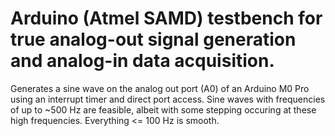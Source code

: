 # Arduino (Atmel SAMD) testbench for true analog-out signal generation and analog-in data acquisition.
Generates a sine wave on the analog out port (A0) of an Arduino M0 Pro using an interrupt timer and direct port access. Sine waves with frequencies of up to ~500 Hz are feasible, albeit with some stepping occuring at these high frequencies. Everything <= 100 Hz is smooth.
